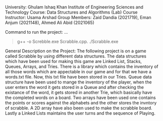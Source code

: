 University: Ghulam Ishaq Khan Institute of Engineering Sciences and Technology
Course: Data Structures and Algorithms (Lab)
Course Instructor: Usama Arshad
Group Members: Zaid Dandia (2021719), Eman Anjum (2021148), Ahmed Ali Abid (2021065)

Command to run the project:
...
> g++ -o Screbble.exe Scrabble.cpp.
> ./Scrabble.exe

General Description on the Project: The following project is on a game called Scrabble by using different data structures.
The data structures which have been used for making this game are Linked List, Stacks, Queues, Arrays, and Tries. There is a library which contains the inventory 
of all those words which are appectable in our game and for that we have a words.txt file. Now, this txt file have been stored in our Tries. Queue data structure 
have been used to mange the inventory of the player, when the user enters the word it gets stored in a Queue and after checking the existance of the word, it gets 
stored in another Trie, which basically have the completed words on a board. Two arrays have been used one contains the points or scores against the alphabets and 
the other stores the invntory of scrabble. A 2D array have also been used to make the scrabble board. Lastly a Linked Lists maintains the user turns and the 
sequence of Playing.
